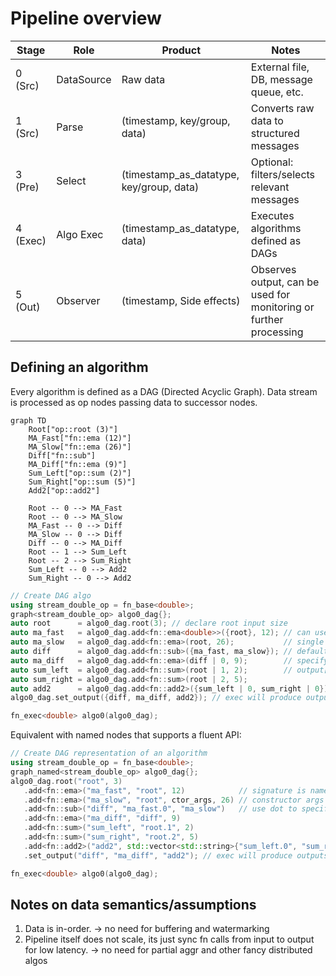 # Pipeline overview

| Stage     | Role        | Product                                   | Notes                                                               |
|-----------|-------------|-------------------------------------------|---------------------------------------------------------------------|
| 0 (Src)   | DataSource  | Raw data                                  | External file, DB, message queue, etc.                              |
| 1 (Src)   | Parse       | (timestamp, key/group, data)              | Converts raw data to structured messages                            |
| 3 (Pre)   | Select      | (timestamp_as_datatype, key/group, data)  | Optional: filters/selects relevant messages                         |
| 4 (Exec)  | Algo Exec   | (timestamp_as_datatype, data)             | Executes algorithms defined as DAGs                                 |
| 5 (Out)   | Observer    | (timestamp, Side effects)                 | Observes output, can be used for monitoring or further processing   |

## Defining an algorithm

Every algorithm is defined as a DAG (Directed Acyclic Graph). Data stream is processed as op nodes passing data to successor nodes.

```mermaid
graph TD
    Root["op::root (3)"]
    MA_Fast["fn::ema (12)"]
    MA_Slow["fn::ema (26)"]
    Diff["fn::sub"]
    MA_Diff["fn::ema (9)"]
    Sum_Left["op::sum (2)"]
    Sum_Right["op::sum (5)"]
    Add2["op::add2"]

    Root -- 0 --> MA_Fast
    Root -- 0 --> MA_Slow
    MA_Fast -- 0 --> Diff
    MA_Slow -- 0 --> Diff
    Diff -- 0 --> MA_Diff
    Root -- 1 --> Sum_Left
    Root -- 2 --> Sum_Right
    Sum_Left -- 0 --> Add2
    Sum_Right -- 0 --> Add2
```

```cpp
// Create DAG algo
using stream_double_op = fn_base<double>;
graph<stream_double_op> algo0_dag{};
auto root      = algo0_dag.root(3); // declare root input size
auto ma_fast   = algo0_dag.add<fn::ema<double>>({root}, 12); // can use concrete type as well
auto ma_slow   = algo0_dag.add<fn::ema>(root, 26);           // single pred dont need init list
auto diff      = algo0_dag.add<fn::sub>({ma_fast, ma_slow}); // default port 0
auto ma_diff   = algo0_dag.add<fn::ema>(diff | 0, 9);        // specify port: output[0] of diff node
auto sum_left  = algo0_dag.add<fn::sum>(root | 1, 2);        // output[1] of root node
auto sum_right = algo0_dag.add<fn::sum>(root | 2, 5);
auto add2      = algo0_dag.add<fn::add2>({sum_left | 0, sum_right | 0});
algo0_dag.set_output({diff, ma_diff, add2}); // exec will produce outputs of diff, ma_diff and add2

fn_exec<double> algo0(algo0_dag);
```

Equivalent with named nodes that supports a fluent API:

```cpp
// Create DAG representation of an algorithm
using stream_double_op = fn_base<double>;
graph_named<stream_double_op> algo0_dag{};
algo0_dag.root("root", 3)
   .add<fn::ema>("ma_fast", "root", 12)            // signature is name, predecessors..., constructor args...
   .add<fn::ema>("ma_slow", "root", ctor_args, 26) // constructor args are detected by first non-string arg, use ctor_args to disambiguate if necessary
   .add<fn::sub>("diff", "ma_fast.0", "ma_slow")   // use dot to specify port, or default to port 0
   .add<fn::ema>("ma_diff", "diff", 9)
   .add<fn::sum>("sum_left", "root.1", 2)
   .add<fn::sum>("sum_right", "root.2", 5)
   .add<fn::add2>("add2", std::vector<std::string>{"sum_left.0", "sum_right.0"}) // can also provide a range of predecessors
   .set_output("diff", "ma_diff", "add2"); // exec will produce outputs of diff, ma_diff and add2

fn_exec<double> algo0(algo0_dag);
```

## Notes on data semantics/assumptions

1. Data is in-order. -> no need for buffering and watermarking
2. Pipeline itself does not scale, its just sync fn calls from input to output for low latency. -> no need for partial aggr and other fancy distributed algos
